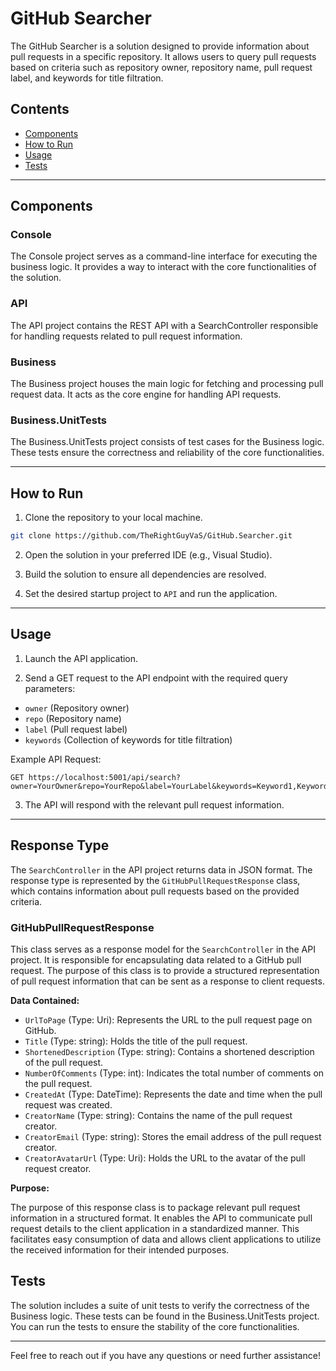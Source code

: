 # GitHub Searcher

The GitHub Searcher is a solution designed to provide information about pull requests in a specific repository. It allows users to query pull requests based on criteria such as repository owner, repository name, pull request label, and keywords for title filtration.

## Contents

- [Components](#components)
- [How to Run](#how-to-run)
- [Usage](#usage)
- [Tests](#tests)

---

## Components

### Console

The Console project serves as a command-line interface for executing the business logic. It provides a way to interact with the core functionalities of the solution.

### API

The API project contains the REST API with a SearchController responsible for handling requests related to pull request information.

### Business

The Business project houses the main logic for fetching and processing pull request data. It acts as the core engine for handling API requests.

### Business.UnitTests

The Business.UnitTests project consists of test cases for the Business logic. These tests ensure the correctness and reliability of the core functionalities.

---

## How to Run

1. Clone the repository to your local machine.

```bash
git clone https://github.com/TheRightGuyVaS/GitHub.Searcher.git
```

2. Open the solution in your preferred IDE (e.g., Visual Studio).

3. Build the solution to ensure all dependencies are resolved.

4. Set the desired startup project to `API` and run the application.

---

## Usage

1. Launch the API application.

2. Send a GET request to the API endpoint with the required query parameters:
- `owner` (Repository owner)
- `repo` (Repository name)
- `label` (Pull request label)
- `keywords` (Collection of keywords for title filtration)

Example API Request:

```
GET https://localhost:5001/api/search?owner=YourOwner&repo=YourRepo&label=YourLabel&keywords=Keyword1,Keyword2
```

3. The API will respond with the relevant pull request information.

---

## Response Type

The `SearchController` in the API project returns data in JSON format. The response type is represented by the `GitHubPullRequestResponse` class, which contains information about pull requests based on the provided criteria.

### GitHubPullRequestResponse

This class serves as a response model for the `SearchController` in the API project. It is responsible for encapsulating data related to a GitHub pull request. The purpose of this class is to provide a structured representation of pull request information that can be sent as a response to client requests.

**Data Contained:**

- `UrlToPage` (Type: Uri): Represents the URL to the pull request page on GitHub.
- `Title` (Type: string): Holds the title of the pull request.
- `ShortenedDescription` (Type: string): Contains a shortened description of the pull request.
- `NumberOfComments` (Type: int): Indicates the total number of comments on the pull request.
- `CreatedAt` (Type: DateTime): Represents the date and time when the pull request was created.
- `CreatorName` (Type: string): Contains the name of the pull request creator.
- `CreatorEmail` (Type: string): Stores the email address of the pull request creator.
- `CreatorAvatarUrl` (Type: Uri): Holds the URL to the avatar of the pull request creator.

**Purpose:**

The purpose of this response class is to package relevant pull request information in a structured format. It enables the API to communicate pull request details to the client application in a standardized manner. This facilitates easy consumption of data and allows client applications to utilize the received information for their intended purposes.

## Tests

The solution includes a suite of unit tests to verify the correctness of the Business logic. These tests can be found in the Business.UnitTests project. You can run the tests to ensure the stability of the core functionalities.

---

Feel free to reach out if you have any questions or need further assistance!
